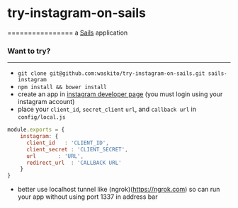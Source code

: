 # try-instagram-on-sails
================
a [Sails](http://sailsjs.org) application


### Want to try?
-------
  * `git clone git@github.com:waskito/try-instagram-on-sails.git sails-instagram`
  * `npm install && bower install`
  * create an app in [instagram developer page](instagram.com/developer/clients/manage) (you must login using your instagram account)
  * place your `client_id`, `secret_client` `url`, and `callback url` in `config/local.js`
```javascript
module.exports = {
 	instagram: {
      client_id   : 'CLIENT_ID',
      client_secret : 'CLIENT_SECRET',
      url       : 'URL',
      redirect_url  : 'CALLBACK URL'
    }
}
```
  * better use localhost tunnel like (ngrok)(https://ngrok.com) so can run your app without using port 1337 in address bar


